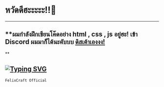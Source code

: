 # หวัดดีฮะะะะะ!!🌟
---

## **ผมกำลังฝึกเขียนโค๊ดอย่าง html , css , js อยู่ฮะ! เข้า Discord ผมมาก็ได้นะคับบบ <a href='https://discord.gg/dnHNdRNZnq'>ดิสเค้าเองงง!</a> 
</h3> **

[![Typing SVG](https://readme-typing-svg.demolab.com?font=Noto+Sans+Thai&pause=1000&color=43DBF7&center=true&vCenter=true&width=435&lines=%E0%B9%82%E0%B8%94%E0%B9%80%E0%B8%99%E0%B8%97%E0%B9%83%E0%B8%AB%E0%B9%89%E0%B9%80%E0%B8%84%E0%B9%89%E0%B8%B2%E0%B8%AB%E0%B8%99%E0%B9%88%E0%B8%AD%E0%B8%A2%E0%B8%88%E0%B8%B4!!!;%E0%B9%80%E0%B8%84%E0%B9%89%E0%B8%B2%E0%B8%AD%E0%B8%A2%E0%B8%B2%E0%B8%81%E0%B9%84%E0%B8%94%E0%B9%89%E0%B8%84%E0%B8%AD%E0%B8%A1%E0%B9%83%E0%B8%AB%E0%B8%A1%E0%B9%88+%F0%9F%A4%8D;%E0%B8%82%E0%B8%AD%E0%B8%95%E0%B8%B1%E0%B8%87%E0%B8%81%E0%B8%B4%E0%B8%99%E0%B8%82%E0%B9%89%E0%B8%B2%E0%B8%A7%E0%B8%AB%E0%B8%99%E0%B9%88%E0%B8%AD%E0%B8%A2%E0%B9%84%E0%B8%94%E0%B9%89%E0%B8%A1%E0%B8%B1%E0%B9%89%E0%B8%A2%E0%B8%84%E0%B8%B1%E0%B8%9A%E0%B8%9A%E0%B8%9A%E0%B8%9A%E0%B8%9A!!!;%E0%B8%AB%E0%B8%A7%E0%B8%B1%E0%B8%94%E0%B8%94%E0%B8%B5%E0%B8%84%E0%B9%89%E0%B8%B2%E0%B8%9A%E0%B8%9A%E0%B8%9A%F0%9F%92%99)](https://git.io/typing-svg)
---

```bash
FelixCraft Official
